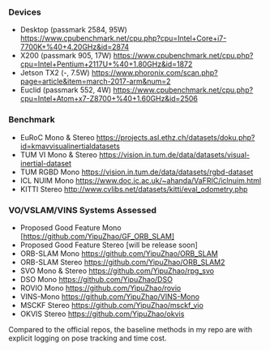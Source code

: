### Devices
- Desktop (passmark 2584, 95W) https://www.cpubenchmark.net/cpu.php?cpu=Intel+Core+i7-7700K+%40+4.20GHz&id=2874
- X200 (passmark 905, 17W) https://www.cpubenchmark.net/cpu.php?cpu=Intel+Pentium+2117U+%40+1.80GHz&id=1872
- Jetson TX2 (-, 7.5W) https://www.phoronix.com/scan.php?page=article&item=march-2017-arm&num=2
- Euclid (passmark 552, 4W) https://www.cpubenchmark.net/cpu.php?cpu=Intel+Atom+x7-Z8700+%40+1.60GHz&id=2506

### Benchmark
- EuRoC Mono & Stereo https://projects.asl.ethz.ch/datasets/doku.php?id=kmavvisualinertialdatasets
- TUM VI Mono & Stereo https://vision.in.tum.de/data/datasets/visual-inertial-dataset
- TUM RGBD Mono https://vision.in.tum.de/data/datasets/rgbd-dataset
- ICL NUIM Mono https://www.doc.ic.ac.uk/~ahanda/VaFRIC/iclnuim.html
- KITTI Stereo http://www.cvlibs.net/datasets/kitti/eval_odometry.php

### VO/VSLAM/VINS Systems Assessed
- Proposed Good Feature Mono [https://github.com/YipuZhao/GF_ORB_SLAM]
- Proposed Good Feature Stereo [will be release soon]
- ORB-SLAM Mono https://github.com/YipuZhao/ORB_SLAM
- ORB-SLAM Stereo https://github.com/YipuZhao/ORB_SLAM2
- SVO Mono & Stereo https://github.com/YipuZhao/rpg_svo
- DSO Mono https://github.com/YipuZhao/DSO
- ROVIO Mono https://github.com/YipuZhao/rovio
- VINS-Mono https://github.com/YipuZhao/VINS-Mono
- MSCKF Stereo https://github.com/YipuZhao/msckf_vio
- OKVIS Stereo https://github.com/YipuZhao/okvis

Compared to the official repos, the baseline methods in my repo are with explicit logging on pose tracking and time cost.
